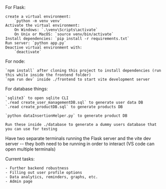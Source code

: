 For Flask:

    create a virtual environment:
        `python -m venv venv`
    Activate the virtual environment:
        On Windows: `.\venv\Scripts\activate`
        On Unix or MacOS: `source venv/bin/activate`
    Install dependencies: `pip install -r requirements.txt`
    Run server: `python app.py`
    Deactive virtual environment with:
        `deactivate`

For node:

    `npm install` after cloning this project to install dependencies (run this while inside the frontend folder)
    `npm run dev` inside ./frontend to start vite development server

For database things:

    `sqlite3` to open sqlite CLI
    `.read create_user_managementDB.sql` to generate user data DB
    `.read create_productDB.sql` to generate products DB

    `python dataInsertionHelper.py` to generate product DB

    Run these inside ./database to generate a dummy users database that you can use for testing

Have two separate terminals running the Flask server and the vite dev server -- they both need to be running in order to interact (VS code can open multiple terminals)

Current tasks:

    - Further backend robustness
    - Filling out user profile options
    - Data analytics, reminders, graphs, etc.
    - Admin page
